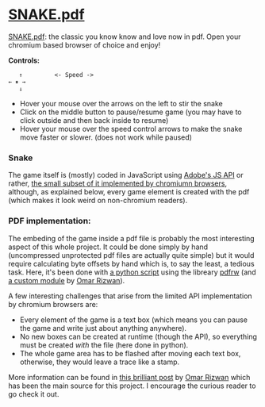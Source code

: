 # [SNAKE.pdf](https://github.com/AlejandroNQ/SNAKE.pdf)

[SNAKE.pdf](): the classic you know know and love now in pdf. Open your chromium based browser of choice and enjoy!

**Controls:**
``` 
   ↑		 <- Speed ->
← ⏸ →
   ↓ 
```
 
- Hover your mouse over the arrows on the left to stir the snake
- Click on the middle button to pause/resume game (you may have to click outside and then back inside to resume)
- Hover your mouse over the speed control arrows to make the snake move faster or slower. (does not work while paused)


### Snake
The game itself is (mostly) coded in JavaScript using [Adobe's JS API](https://www.adobe.com/content/dam/acom/en/devnet/acrobat/pdfs/js_api_reference.pdf) or rather, [the small subset of it implemented by chromiumn browsers](https://pdfium.googlesource.com/pdfium/+/chromium/2524/fpdfsdk/src/javascript), although, as explained below, every game element is created with the pdf (which makes it look weird on non-chromium readers).


### PDF implementation:
The embeding of the game inside a pdf file is probably the most interesting aspect of this whole project. It could be done simply by hand (uncompressed unprotected pdf files are actually quite simple) but it would require calculating byte offsets by hand which is, to say the least, a tedious task. Here, it's been done with [a python script](https://github.com/AlejandroNQ/SNAKE.pdf/blob/main/generate_snake.py) using the libreary [pdfrw](https://github.com/pmaupin/pdfrw) (and [a custom module](https://github.com/osnr/horrifying-pdf-experiments/blob/master/generate.py) by [Omar Rizwan](https://github.com/osnr)).

A few interesting challenges that arise from the limited API implementation by chromium browsers are:
- Every element of the game is a text box (which means you can pause the game and write just about anything anywhere).
- No new boxes can be created at runtime (though the API), so everything must be created *with* the file (here done in python).
- The whole game area has to be flashed after moving each text box, otherwise, they would leave a trace like a stamp.


More information can be found in [this brilliant post](https://github.com/osnr/horrifying-pdf-experiments/blob/master/README.md) by [Omar Rizwan](https://github.com/osnr) which has been the main source for this project. I encourage the curious reader to go check it out.
